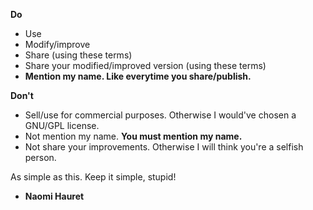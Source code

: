 **Do**
- Use
- Modify/improve
- Share (using these terms)
- Share your modified/improved version (using these terms)
- **Mention my name. Like everytime you share/publish.**

**Don't**
- Sell/use for commercial purposes. Otherwise I would've chosen a GNU/GPL license.
- Not mention my name. **You must mention my name.**
- Not share your improvements. Otherwise I will think you're a selfish person.


As simple as this. Keep it simple, stupid!

- **Naomi Hauret**
